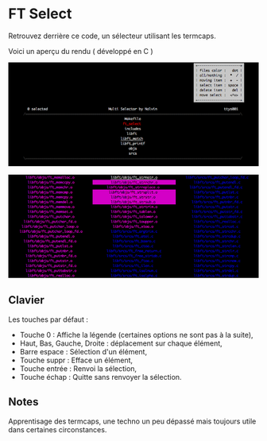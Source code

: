FT Select
====================

Retrouvez derrière ce code, un sélecteur utilisant les termcaps.

Voici un aperçu du rendu ( développé en C )

![Démo du sélecteur peu d'options](/small1.png?raw=true "Démo du sélecteur peu d'options")

![Démo du sélecteur plus d'options](/small2.png?raw=true "Démo du sélecteur plus d'options")

## Clavier

Les touches par défaut :
 - Touche 0 : Affiche la légende (certaines options ne sont pas à la suite),
 - Haut, Bas, Gauche, Droite : déplacement sur chaque élément,
 - Barre espace : Sélection d'un élément,
 - Touche suppr : Efface un élément,
 - Touche entrée : Renvoi la sélection,
 - Touche échap : Quitte sans renvoyer la sélection.

## Notes

Apprentisage des termcaps, une techno un peu dépassé mais toujours utile dans certaines circonstances.
